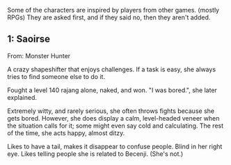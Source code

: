 Some of the characters are inspired by players from other games. (mostly RPGs)
They are asked first, and if they said no, then they aren't added.


1: Saoirse
----------

From: Monster Hunter

A crazy shapeshifter that enjoys challenges.
If a task is easy, she always tries to find someone else to do it.

Fought a level 140 rajang alone, naked, and won.
"I was bored.", she later explained.

Extremely witty, and rarely serious, she often throws fights because she
gets bored.  However, she does display a calm, level-headed veneer when
the situation calls for it; some might even say cold and calculating.
The rest of the time, she acts happy, almost ditzy.

Likes to have a tail, makes it disappear to confuse people.
Blind in her right eye.
Likes telling people she is related to Becenji. (She's not.)
